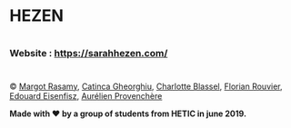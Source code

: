 # HEZEN
#
### Website : https://sarahhezen.com/
#
© [Margot Rasamy](https://github.com/MargotRasamy), [Catinca Gheorghiu](https://github.com/CatincaG), [Charlotte Blassel](https://github.com/charlotteblassel), [Florian Rouvier](https://github.com/FlorianROUVIER), [Edouard Eisenfisz](https://pages.github.com/), [Aurélien Provenchère](https://github.com/aurelienprovenchere)

**Made with ❤ by a group of students from HETIC in june 2019.**

